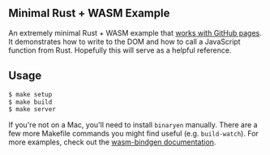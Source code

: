 ## Minimal Rust + WASM Example

An extremely minimal Rust + WASM example that
[works with GitHub pages](http://tuzz.github.io/minimal-rust-wasm).
It demonstrates how to write to the DOM and how to call a JavaScript function
from Rust. Hopefully this will serve as a helpful reference.

## Usage

```sh
$ make setup
$ make build
$ make server
```

If you're not on a Mac, you'll need to install `binaryen` manually. There are
a few more Makefile commands you might find useful (e.g. `build-watch`). For
more examples, check out the
[wasm-bindgen documentation](https://rustwasm.github.io/docs/wasm-bindgen/).
